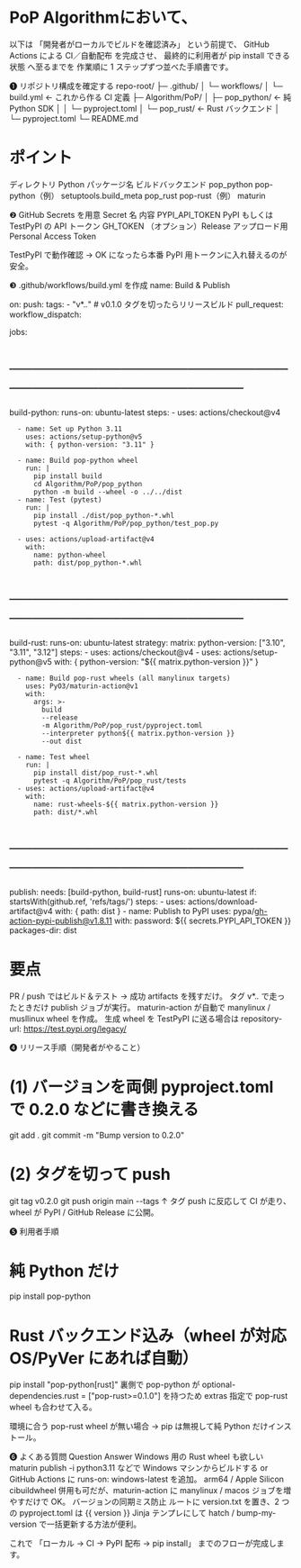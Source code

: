 # PoP Algorithmにおいて、
以下は 「開発者がローカルでビルドを確認済み」 という前提で、
GitHub Actions による CI／自動配布 を完成させ、
最終的に利用者が pip install できる状態 へ至るまでを
作業順に 1 ステップずつ並べた手順書です。

❶ リポジトリ構成を確定する
repo-root/
├─ .github/
│   └─ workflows/
│       └─ build.yml          ← これから作る CI 定義
├─ Algorithm/PoP/
│   ├─ pop_python/            ← 純 Python SDK
│   │   └─ pyproject.toml
│   └─ pop_rust/              ← Rust バックエンド
│       └─ pyproject.toml
└─ README.md

# ポイント
ディレクトリ	Python パッケージ名	ビルドバックエンド
pop_python	pop-python（例）	setuptools.build_meta
pop_rust	pop-rust（例）	maturin

❷ GitHub Secrets を用意
Secret 名	内容
PYPI_API_TOKEN	PyPI もしくは TestPyPI の API トークン
GH_TOKEN	（オプション）Release アップロード用 Personal Access Token

TestPyPI で動作確認 → OK になったら本番 PyPI 用トークンに入れ替えるのが安全。

❸ .github/workflows/build.yml を作成
name: Build & Publish

on:
  push:
    tags:
      - "v*.*.*"           # v0.1.0 タグを切ったらリリースビルド
  pull_request:
  workflow_dispatch:

jobs:
  # ──────────────────────────────────────────────
  build-python:
    runs-on: ubuntu-latest
    steps:
      - uses: actions/checkout@v4

      - name: Set up Python 3.11
        uses: actions/setup-python@v5
        with: { python-version: "3.11" }

      - name: Build pop-python wheel
        run: |
          pip install build
          cd Algorithm/PoP/pop_python
          python -m build --wheel -o ../../dist
      - name: Test (pytest)
        run: |
          pip install ./dist/pop_python-*.whl
          pytest -q Algorithm/PoP/pop_python/test_pop.py

      - uses: actions/upload-artifact@v4
        with:
          name: python-wheel
          path: dist/pop_python-*.whl

  # ──────────────────────────────────────────────
  build-rust:
    runs-on: ubuntu-latest
    strategy:
      matrix:
        python-version: ["3.10", "3.11", "3.12"]
    steps:
      - uses: actions/checkout@v4
      - uses: actions/setup-python@v5
        with: { python-version: "${{ matrix.python-version }}" }

      - name: Build pop-rust wheels (all manylinux targets)
        uses: PyO3/maturin-action@v1
        with:
          args: >-
            build
            --release
            -m Algorithm/PoP/pop_rust/pyproject.toml
            --interpreter python${{ matrix.python-version }}
            --out dist

      - name: Test wheel
        run: |
          pip install dist/pop_rust-*.whl
          pytest -q Algorithm/PoP/pop_rust/tests
      - uses: actions/upload-artifact@v4
        with:
          name: rust-wheels-${{ matrix.python-version }}
          path: dist/*.whl

  # ──────────────────────────────────────────────
  publish:
    needs: [build-python, build-rust]
    runs-on: ubuntu-latest
    if: startsWith(github.ref, 'refs/tags/')
    steps:
      - uses: actions/download-artifact@v4
        with: { path: dist }
      - name: Publish to PyPI
        uses: pypa/gh-action-pypi-publish@v1.8.11
        with:
          password: ${{ secrets.PYPI_API_TOKEN }}
          packages-dir: dist

# 要点
PR / push ではビルド＆テスト → 成功 artifacts を残すだけ。
タグ v*.*.* で走ったときだけ publish ジョブが実行。
maturin-action が自動で manylinux / musllinux wheel を作成。
生成 wheel を TestPyPI に送る場合は
repository-url: https://test.pypi.org/legacy/

❹ リリース手順（開発者がやること）
# (1) バージョンを両側 pyproject.toml で 0.2.0 などに書き換える
git add .
git commit -m "Bump version to 0.2.0"

# (2) タグを切って push
git tag v0.2.0
git push origin main --tags
↑ タグ push に反応して CI が走り、wheel が PyPI / GitHub Release に公開。

❺ 利用者手順
# 純 Python だけ
pip install pop-python

# Rust バックエンド込み（wheel が対応 OS/PyVer にあれば自動）
pip install "pop-python[rust]"
裏側で pop-python が optional-dependencies.rust = ["pop-rust>=0.1.0"] を持つため
extras 指定で pop-rust wheel も合わせて入る。

環境に合う pop-rust wheel が無い場合 → pip は無視して純 Python だけインストール。

❻ よくある質問
Question	Answer
Windows 用の Rust wheel も欲しい	maturin publish -i python3.11 などで Windows マシンからビルドする or GitHub Actions に runs-on: windows-latest を追加。
arm64 / Apple Silicon	cibuildwheel 併用も可だが、maturin-action に manylinux / macos ジョブを増やすだけで OK。
バージョンの同期ミス防止	ルートに version.txt を置き、2 つの pyproject.toml は {{ version }} Jinja テンプレにして hatch / bump-my-version で一括更新する方法が便利。

これで 「ローカル → CI → PyPI 配布 → pip install」 までのフローが完成します。

